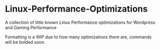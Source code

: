 # Linux-Performance-Optimizations
A collection of little known Linux Performance optimizations for Wordpress and Gaming Performance

Formatting is a WIP due to how many optimizations there are, commands will be bolded soon.
